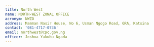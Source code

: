 ```yaml
---
title: North West
name: NORTH-WEST ZONAL OFFICE
acronym: NWZO
address: Mamman Nasir House, No 6, Usman Ngogo Road, GRA, Katsina
contact: '081-4717-0736'
email: northwest@cpc.gov.ng
officer: Joshua Yakubu Ngada
---
```


